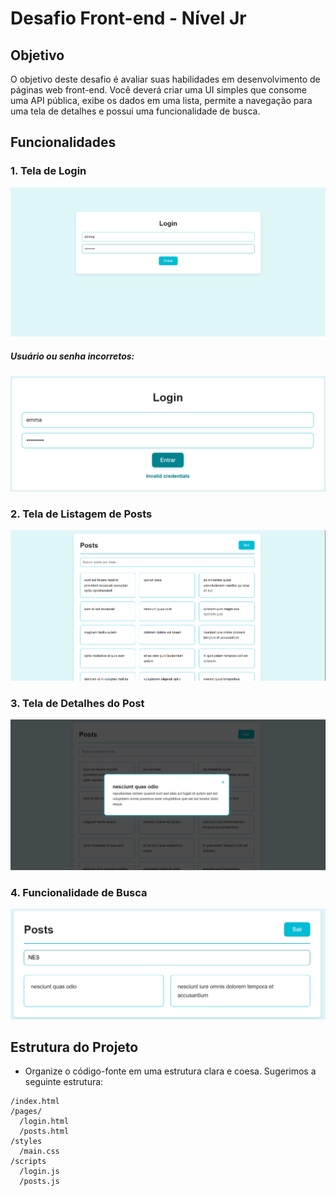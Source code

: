 
# Desafio Front-end - Nível Jr

## Objetivo

O objetivo deste desafio é avaliar suas habilidades em desenvolvimento de páginas web front-end. Você deverá criar uma UI simples que consome uma API pública, exibe os dados em uma lista, permite a navegação para uma tela de detalhes e possui uma funcionalidade de busca.

## Funcionalidades

### 1. Tela de Login

![alt text](TELALOGIN.png)

##### Usuário ou senha incorretos:

![alt text](usuarioOuSenhaIncorreta.png)

### 2. Tela de Listagem de Posts

![alt text](TELAPOSTS.png)

### 3. Tela de Detalhes do Post

![alt text](detalhes.png)

### 4. Funcionalidade de Busca

![alt text](BARRAPESQUISA.png)

## Estrutura do Projeto

- Organize o código-fonte em uma estrutura clara e coesa. Sugerimos a seguinte estrutura:

```
/index.html
/pages/
  /login.html
  /posts.html
/styles
  /main.css
/scripts
  /login.js
  /posts.js
```